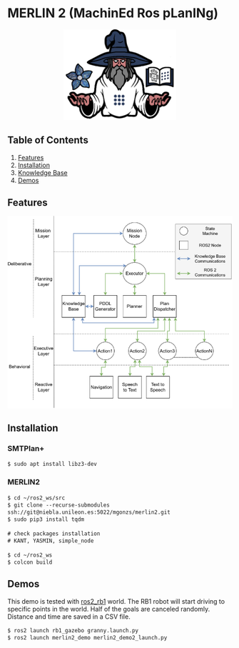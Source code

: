 # MERLIN 2 (MachinEd Ros pLanINg)

<p align="center">
  <img src="./images/logo.png" width="50%" />
</p>

## Table of Contents

1. [Features](#features)
2. [Installation](#installation)
3. [Knowledge Base](#knowledge-base)
4. [Demos](#demos)

## Features

![](./images/architecture.png)

## Installation

### SMTPlan+

```shell
$ sudo apt install libz3-dev
```

### MERLIN2

```shell
$ cd ~/ros2_ws/src
$ git clone --recurse-submodules ssh://git@niebla.unileon.es:5022/mgonzs/merlin2.git
$ sudo pip3 install tqdm

# check packages installation
# KANT, YASMIN, simple_node

$ cd ~/ros2_ws
$ colcon build
```

## Demos

This demo is tested with [ros2_rb1](https://github.com/mgonzs13/ros2_rb1) world. The RB1 robot will start driving to specific points in the world. Half of the goals are canceled randomly. Distance and time are saved in a CSV file.

```shell
$ ros2 launch rb1_gazebo granny.launch.py
$ ros2 launch merlin2_demo merlin2_demo2_launch.py
```
